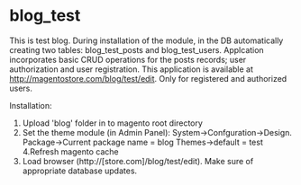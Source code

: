 # blog_test
This is test blog.
During installation of the module, in the DB automatically creating two tables: blog_test_posts and blog_test_users.
Applcation incorporates basic CRUD operations for the posts records; user authorization and user registration.
This application is available at http://magentostore.com/blog/test/edit. Only for registered and authorized users.

Installation:

1. Upload 'blog' folder in to magento root directory
2. Set the theme module (in Admin Panel): System->Confguration->Design. Package->Current package name =  blog
Themes->default = test
4.Refresh magento cache
5. Load browser (http://[store.com]/blog/test/edit). Make sure of appropriate database updates.